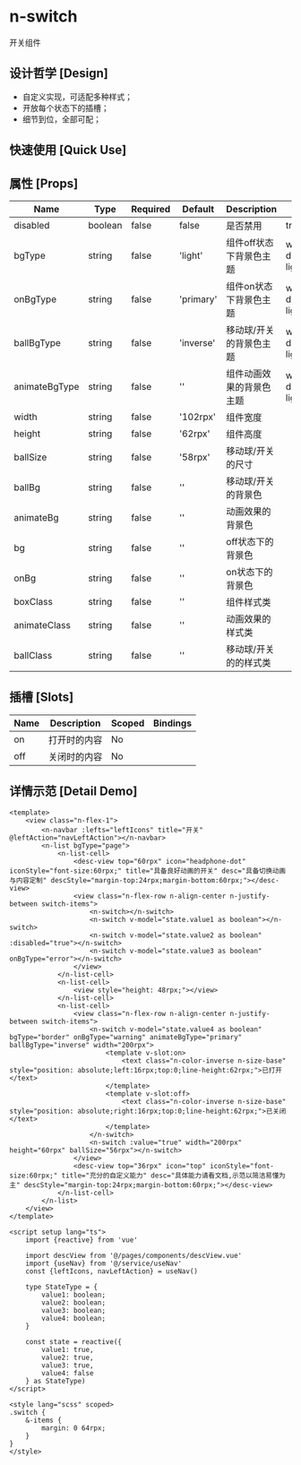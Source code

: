# n-switch

开关组件

## 设计哲学 [Design]

- 自定义实现，可适配多种样式；
- 开放每个状态下的插槽；
- 细节到位，全部可配；

## 快速使用 [Quick Use]



## 属性 [Props]

| Name | Type | Required | Default | Description | Choices |
| --- | --- | --- | --- | --- | --- |
| disabled | boolean | false | false | 是否禁用 | true, false | 
| bgType | string | false | 'light' | 组件off状态下背景色主题 | white,black,transparent,nav,default,primary,success,warning,error,custom,link,light,middle,dark,inverse,page,hover,hover-dark,mask,mask-dark,text,text-second,text-third,text-forth,text-inverse,text-place,text-disabled,border,border-light,border-middle,border-dark,none,gradient | 
| onBgType | string | false | 'primary' | 组件on状态下背景色主题 | white,black,transparent,nav,default,primary,success,warning,error,custom,link,light,middle,dark,inverse,page,hover,hover-dark,mask,mask-dark,text,text-second,text-third,text-forth,text-inverse,text-place,text-disabled,border,border-light,border-middle,border-dark,none,gradient | 
| ballBgType | string | false | 'inverse' | 移动球/开关的背景色主题 | white,black,transparent,nav,default,primary,success,warning,error,custom,link,light,middle,dark,inverse,page,hover,hover-dark,mask,mask-dark,text,text-second,text-third,text-forth,text-inverse,text-place,text-disabled,border,border-light,border-middle,border-dark,none,gradient | 
| animateBgType | string | false | '' | 组件动画效果的背景色主题 | white,black,transparent,nav,default,primary,success,warning,error,custom,link,light,middle,dark,inverse,page,hover,hover-dark,mask,mask-dark,text,text-second,text-third,text-forth,text-inverse,text-place,text-disabled,border,border-light,border-middle,border-dark,none,gradient | 
| width | string | false | '102rpx' | 组件宽度 |  | 
| height | string | false | '62rpx' | 组件高度 |  | 
| ballSize | string | false | '58rpx' | 移动球/开关的尺寸 |  | 
| ballBg | string | false | '' | 移动球/开关的背景色 |  | 
| animateBg | string | false | '' | 动画效果的背景色 |  | 
| bg | string | false | '' | off状态下的背景色 |  | 
| onBg | string | false | '' | on状态下的背景色 |  | 
| boxClass | string | false | '' | 组件样式类 |  | 
| animateClass | string | false | '' | 动画效果的样式类 |  | 
| ballClass | string | false | '' | 移动球/开关的的样式类 |  | 

## 插槽 [Slots]

| Name | Description | Scoped | Bindings |
| --- | --- | --- | --- |
| on | 打开时的内容 | No |  |
| off | 关闭时的内容 | No |  |

## 详情示范 [Detail Demo]



```vue
<template>
	<view class="n-flex-1">
		<n-navbar :lefts="leftIcons" title="开关" @leftAction="navLeftAction"></n-navbar>
		<n-list bgType="page">
			<n-list-cell>
				<desc-view top="60rpx" icon="headphone-dot" iconStyle="font-size:60rpx;" title="具备良好动画的开关" desc="具备切换动画与内容定制" descStyle="margin-top:24rpx;margin-bottom:60rpx;"></desc-view>
				<view class="n-flex-row n-align-center n-justify-between switch-items">
					<n-switch></n-switch>
					<n-switch v-model="state.value1 as boolean"></n-switch>
					<n-switch v-model="state.value2 as boolean" :disabled="true"></n-switch>
					<n-switch v-model="state.value3 as boolean" onBgType="error"></n-switch>
				</view>
			</n-list-cell>
			<n-list-cell>
				<view style="height: 48rpx;"></view>
			</n-list-cell>
			<n-list-cell>
				<view class="n-flex-row n-align-center n-justify-between switch-items">
					<n-switch v-model="state.value4 as boolean" bgType="border" onBgType="warning" animateBgType="primary" ballBgType="inverse" width="200rpx">
						<template v-slot:on>
							<text class="n-color-inverse n-size-base" style="position: absolute;left:16rpx;top:0;line-height:62rpx;">已打开</text>
						</template>
						<template v-slot:off>
							<text class="n-color-inverse n-size-base" style="position: absolute;right:16rpx;top:0;line-height:62rpx;">已关闭</text>
						</template>
					</n-switch>
					<n-switch :value="true" width="200rpx" height="60rpx" ballSize="56rpx"></n-switch>
				</view>
				<desc-view top="36rpx" icon="top" iconStyle="font-size:60rpx;" title="充分的自定义能力" desc="具体能力请看文档,示范以简洁易懂为主" descStyle="margin-top:24rpx;margin-bottom:60rpx;"></desc-view>
			</n-list-cell>
		</n-list>
	</view>
</template>

<script setup lang="ts">
	import {reactive} from 'vue'
	
	import descView from '@/pages/components/descView.vue'
	import {useNav} from '@/service/useNav'
	const {leftIcons, navLeftAction} = useNav()
	
	type StateType = {
		value1: boolean;
		value2: boolean;
		value3: boolean;
		value4: boolean;
	}
	
	const state = reactive({
		value1: true,
		value2: true,
		value3: true,
		value4: false
	} as StateType)
</script>

<style lang="scss" scoped>
.switch {
	&-items {
		margin: 0 64rpx;
	}
}
</style>

```

<DemoFrame src="https://www.redou.vip/nprox/#/pages/input/switch" />
